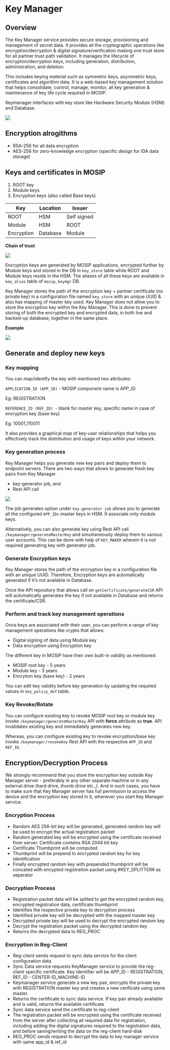 # Key Manager #

## Overview ##

The Key Manager service provides secure storage, provisioning and management of secret data. It provides all the cryptographic operations like encryption/decryption & digital signature/verification making one trust store for all partner trust path validation. It manages the lifecycle of encryption/decryption keys, including generation, distribution, administration, and deletion.

This includes keying material such as symmetric keys, asymmetric keys, certificates and algorithm data.  It is a web-based key management solution that helps consolidate, control, manage, monitor, all key generation & maintenance of key life cycle required in MOSIP. 

Keymanager interfaces with key store like Hardware Security Module (HSM) and Database.

![](_images/keymanager_hsm_integration.png)

## Encryption alrogithms
* RSA-256 for all data encryption
* AES-256 for zero-knowledge encryption (specific design for IDA data storage)

## Keys and certificates in MOSIP
1. ROOT key 
1. Module keys
1. Encryption keys (also called Base keys)

|Key|Location|Issuer|
|---|---|---|
|ROOT|HSM|Self signed|
|Module|HSM|ROOT|
|Encryption|Database|Module|

**Chain of trust**

![](_images/keymanager_chain_of_trust.png)

Encryption keys are generated by MOSIP applications, encrypted further by Module keys and stored in the DB in `key_store` table while ROOT and Module keys reside in the HSM.  The aliases of all these keys are available in
`key_alias` table of `mosip_keymgr` DB.

Key Manager stores the path of the encryption key + partner certificate (no private key) in a configuration file named ```key_store``` with an unique UUID & also has mapping of master key used. Key Manager does not allow you to store the encryption key within the Key Manager. This is done to prevent storing of both the encrypted key and encrypted data, in both live and backed-up database, together in the same place.


**Example**

![](_images/key_db_example.png)


## Generate and deploy new keys

### Key mapping ###

 You can map/identify the key with mentioned two attributes:

```APPLICATION_ID (APP_ID)``` -  MOSIP component name is APP_ID

Eg: REGISTRATION

```REFERENCE_ID (REF_ID) ```- blank for master key, specific name in case of encryption key (base key)

Eg: 10001_110011

It also provides a graphical map of key-user relationships that helps you effectively track the distribution and usage of keys within your network.

### Key generation process ##

Key Manager helps you generate new key pairs and deploy them to endpoint servers. There are two ways that allows to generate fresh key pairs from Key Manager.
*	key-generator job, and
*	Rest API call

![](_images/keymanager_hsm_keygenerator.png)

The job generates option under ``` key-generator job ``` allows you to generate all the configured ```APP_IDs``` master keys in HSM. It associate only module keys.

Alternatively, you can also generate key using Rest API call ```/keymanager/generateMasterKey``` and simultaneously deploy them to various user accounts. This can be done with help of ```KEY_MAKER``` wherein it is not required generating key with generator job.

### Generate Encryption keys ###

Key Manager stores the path of the encryption key in a configuration file with an unique UUID. Therefore, Encryption keys are automatically generated if it’s not available in Database. 

Once the API repository that allows call on ```getCertificate/generateCSR``` API will automatically generates the key if not available in Database and returns the certificate/CSR.

### Perform and track key management operations ###

Once keys are associated with their user, you can perform a range of key management operations like crypto that allows:

* Digital signing of data using Module key
* Data encryption using Encryption key

The different key in MOSIP have their own built-in validity as mentioned:

*	MOSIP root key - 5 years
*	Module key - 3 years
*	Encrytion key (base key) - 2 years

You can edit key validity before key generation by updating the required values in ```key_policy_def``` table.

### Key Revoke/Rotate ###

You can configure existing key to revoke MOSIP root key or module key invoke ```/keymanager/generateMasterKey``` API with **force** attribute as **true**. API invalidates existing key and immediately generates new key.
 
Whereas, you can configure existing key to revoke encryption/base key invoke ```/keymanager/revokeKey``` Rest API with the respective ```APP_ID``` and ```REF_ID```.

## Encryption/Decryption Process ##



We strongly recommend that you store the encryption key outside Key Manager server - preferably in any other separate machine or in any external drive (hard drive, thumb drive etc.,). And in such cases, you have to make sure that Key Manager server has full permission to access the device and the encryption key stored in it, whenever you start Key Manager service.

### Encryption Process ###

*	Random AES 256-bit key will be generated, generated random key will be used to encrypt the actual registration packet
*	Random generated key will be encrypted using the certificate received from server. Certificate contains RSA 2048 bit key
*	Certificate Thumbprint will be computed
*	Thumbprint will be prepend to encrypted random key for key identification
*	Finally encrypted random key with prepended thumbprint will be concated with encypted registration packet using #KEY_SPLITTER# as seperator

### Decryption Process ###

*	Registration packet data will be splited to get the encrypted random key, encrypted registration data, certificate thumbprint
*	Identifies the respective private key to decryption process
*	Identified private key will be decrypted with the mapped master key
*	Decrypted private key will be used to decrypt the encrypted random key
*	Decrypt the registration packet using the decrypted random key
*	Returns the decrypted data to REG_PROC

### Encryption in Reg-Client ###

*	Reg-client sends request to sync data service for the client configuration data
*	Sync Data service requests KeyManager service to provide the reg-client specific certificate. Key identifier will be APP_ID - REGISTRATION, REF_ID - CENTER-ID_MACHINE-ID
*	Keymanager service generate a new key pair, encrypts the private key with REGISTRATION master key and creates a new cerificate using same master. 
*	Returns the certificate to sync data service. If key pair already available and is valid, returns the available certificate
*	Sync data service send the certificate to reg-client
*	The registration packet will be encrypted using the certificate received from the server after collecting all required data for registration, including adding the digital signatures required to the registration data, and before saving/writing the data on the reg-client hard-disk
*	REG_PROC sends request to decrypt the data to key manager service with same app_id & ref_id







